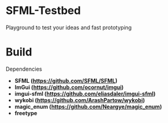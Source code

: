 # SFML-Testbed
Playground to test your ideas and fast prototyping

# Build
Dependencies
- **SFML (https://github.com/SFML/SFML)**
- **ImGui (https://github.com/ocornut/imgui)**
- **imgui-sfml (https://github.com/eliasdaler/imgui-sfml)**
- **wykobi (https://github.com/ArashPartow/wykobi)**
- **magic_enum (https://github.com/Neargye/magic_enum)**
- **freetype**
